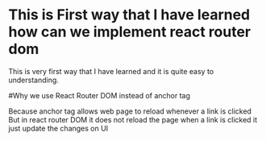 # This is First way that I have learned how can we implement react router dom

This is very first way that I have learned and it is quite easy to understanding.

#Why we use React Router DOM instead of anchor tag <a/>

Because anchor tag allows web page to reload whenever a link is clicked 
But in react router DOM it does not reload the page when a link is clicked it
just update the changes on UI
